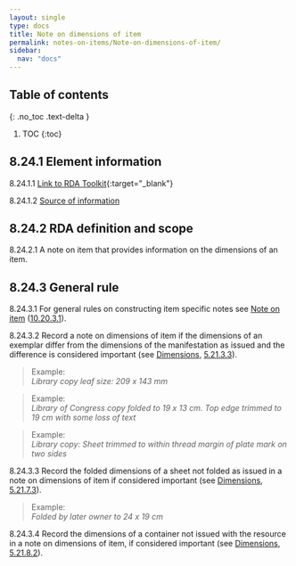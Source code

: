```yaml
---
layout: single
type: docs
title: Note on dimensions of item
permalink: notes-on-items/Note-on-dimensions-of-item/
sidebar:
  nav: "docs"
---
```


## Table of contents
{: .no_toc .text-delta }

1. TOC
{:toc}

## 8.24.1 Element information

<a name="8.24.1.1">8.24.1.1</a> [Link to RDA Toolkit](https://beta.rdatoolkit.org/Content?externalId=en-US_ala-0dc4d724-4898-34e3-94d2-4cbb44f77776){:target="_blank"}

<a name="8.24.1.2">8.24.1.2</a> [Source of information](/DCRMR/notes-on-items/)

## 8.24.2 RDA definition and scope

<a name="8.24.2.1">8.24.2.1</a> A note on item that provides information on the dimensions of an item.

## 8.24.3 General rule

<a name="8.24.3.1">8.24.3.1</a> For general rules on constructing item specific notes see [Note on item](/DCRMR/notes-on-items/Note-on-item) ([10.20.3.1](/DCRMR/notes-on-items/Notes-on-item/#10.20.3.1)). 

<a name="8.24.3.2">8.24.3.2</a> Record a note on dimensions of item if the dimensions of an exemplar differ from the dimensions of the manifestation as issued and the difference is considered important (see [Dimensions](/DCRMR/phys-desc/Dimensions/), [5.21.3.3](/DCRMR/phys-desc/Dimensions/#5.21.3.3)).

>Example:  
><CITE>Library copy leaf size: 209 x 143 mm</CITE>

>Example:  
><CITE>Library of Congress copy folded to 19 x 13 cm. Top edge trimmed to 19 cm with some loss of text</CITE>

>Example:  
><CITE>Library copy: Sheet trimmed to within thread margin of plate mark on two sides</CITE>

<a name="8.24.3.3">8.24.3.3</a> Record the folded dimensions of a sheet not folded as issued in a note on dimensions of item if considered important (see [Dimensions](/DCRMR/phys-desc/Dimensions/), [5.21.7.3](/DCRMR/phys-desc/Dimensions/#5.21.7.3)).

>Example:  
><CITE>Folded by later owner to 24 x 19 cm</CITE>

<a name="8.24.3.4">8.24.3.4</a> Record the dimensions of a container not issued with the resource in a note on dimensions of item, if considered important (see [Dimensions](/DCRMR/phys-desc/Dimensions/), [5.21.8.2](/DCRMR/phys-desc/Dimensions/#5.21.8.2)).
